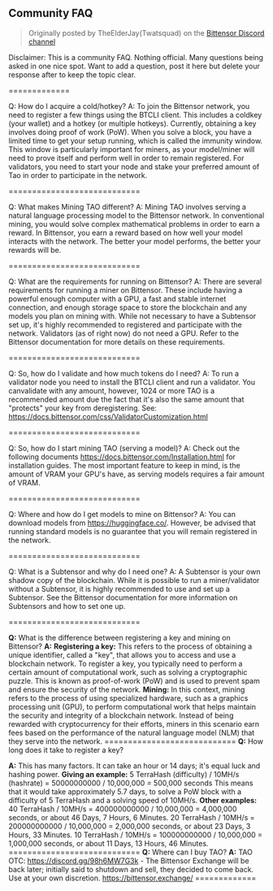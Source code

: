## Community FAQ

> Originally posted by TheElderJay(Twatsquad) on the [Bittensor Discord channel](https://discord.com/channels/799672011265015819/1050699421408575539)

Disclaimer: This is a community FAQ. Nothing official. Many questions being asked in one nice spot. Want to add a question, post it here but delete your response after to keep the topic clear. 

=============

Q: How do I acquire a cold/hotkey?
A: To join the Bittensor network, you need to register a few things using the BTCLI client. This includes a coldkey (your wallet) and a hotkey (or multiple hotkeys). Currently, obtaining a key involves doing proof of work (PoW). When you solve a block, you have a limited time to get your setup running, which is called the immunity window. This window is particularly important for miners, as your model/miner will need to prove itself and perform well in order to remain registered. For validators, you need to start your node and stake your preferred amount of Tao in order to participate in the network.

============================

Q: What makes Mining TAO different?
A: Mining TAO involves serving a natural language processing model to the Bittensor network. In conventional mining, you would solve complex mathematical problems in order to earn a reward. In Bittensor, you earn a reward based on how well your model interacts with the network. The better your model performs, the better your rewards will be.

============================

Q: What are the requirements for running on Bittensor?
A: There are several requirements for running a miner on Bittensor. These include having a powerful enough computer with a GPU, a fast and stable internet connection, and enough storage space to store the blockchain and any models you plan on mining with. While not necessary to have a Subtensor set up, it's highly recommended to registered and participate with the network. Validators (as of right now) do not need a GPU. Refer to the Bittensor documentation for more details on these requirements.

============================

Q: So, how do I validate and how much tokens do I need?
A: To run a validator node you need to install the BTCLI client and run a validator. You canvalidate with any amount, however, 1024 or more TAO is a recommended amount due the fact that it's also the same amount that "protects" your key from deregistering. See: https://docs.bittensor.com/css/ValidatorCustomization.html

============================

Q: So, how do I start mining TAO (serving a model)?
A: Check out the following documents https://docs.bittensor.com/Installation.html for installation guides. The most important feature to keep in mind, is the amount of VRAM your GPU's have, as serving models requires a fair amount of VRAM.

============================

Q: Where and how do I get models to mine on Bittensor?
A: You can download models from https://huggingface.co/. However, be advised that running standard models is no guarantee that you will remain registered in the network.

============================

Q: What is a Subtensor and why do I need one?
A: A Subtensor is your own shadow copy of the blockchain. While it is possible to run a miner/validator without a Subtensor, it is highly recommended to use and set up a Subtensor. See the Bittensor documentation for more information on Subtensors and how to set one up.

============================ 

**Q:** What is the difference between registering a key and mining on Bittensor? **A:** **Registering a key:** This refers to the process of obtaining a unique identifier, called a "key", that allows you to access and use a blockchain network. To register a key, you typically need to perform a certain amount of computational work, such as solving a cryptographic puzzle. This is known as proof-of-work (PoW) and is used to prevent spam and ensure the security of the network. **Mining:** In this context, mining refers to the process of using specialized hardware, such as a graphics processing unit (GPU), to perform computational work that helps maintain the security and integrity of a blockchain network. Instead of being rewarded with cryptocurrency for their efforts, miners in this scenario earn fees based on the performance of the natural language model (NLM) that they serve into the network. ============================ **Q:** How long does it take to register a key? 

**A:** This has many factors. It can take an hour or 14 days; it's equal luck and hashing power. **Giving an example:** 5 TerraHash (difficulty) / 10MH/s (hashrate)  = 50000000000 / 10,000,000 = 500,000 seconds This means that it would take approximately 5.7 days, to solve a PoW block with a difficulty of 5 TerraHash and a solving speed of 10MH/s. **Other examples:** 40 TerraHash / 10MH/s = 400000000000 / 10,000,000 = 4,000,000 seconds, or about 46 Days, 7 Hours, 6 Minutes. 20 TerraHash / 10MH/s = 200000000000 / 10,000,000 = 2,000,000 seconds, or about 23 Days, 3 Hours, 33 Minutes. 10 TerraHash / 10MH/s = 100000000000 / 10,000,000 = 1,000,000 seconds, or about 11 Days, 13 Hours, 46 Minutes. ============================ **Q:** Where can I buy TAO? **A:** TAO OTC: https://discord.gg/98h6MW7G3k - The Bittensor Exchange will be back later; initially said to shutdown and sell, they decided to come back. Use at your own discretion. https://bittensor.exchange/ =============